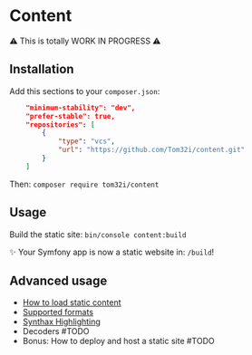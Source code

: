 # Content

⚠️ This is totally WORK IN PROGRESS ⚠️

## Installation

Add this sections to your `composer.json`:

```json
    "minimum-stability": "dev",
    "prefer-stable": true,
    "repositories": [
        {
            "type": "vcs",
            "url": "https://github.com/Tom32i/content.git"
        }
    ]
```

Then: `composer require tom32i/content`

## Usage

Build the static site: `bin/console content:build`

✨ Your Symfony app is now a static website in: `/build`!

## Advanced usage

- [How to load static content](doc/loading-content.md)
- [Supported formats](doc/supported-formats.md)
- [Synthax Highlighting](doc/synthax-highlighting.md)
- Decoders #TODO
- Bonus: How to deploy and host a static site #TODO

